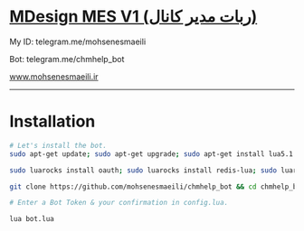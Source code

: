 # [MDesign MES V1 (ربات مدیر کانال)](https://telegram.me/mohsenesmaeili)

My ID: telegram.me/mohsenesmaeili

Bot: telegram.me/chmhelp_bot

www.mohsenesmaeili.ir

* * *

# Installation

```sh
# Let's install the bot.
sudo apt-get update; sudo apt-get upgrade; sudo apt-get install lua5.1 luarocks lua-socket lua-sec redis-server curl

sudo luarocks install oauth; sudo luarocks install redis-lua; sudo luarocks install lua-cjson; sudo luarocks install ansicolors; sudo luarocks install serpent

git clone https://github.com/mohsenesmaeili/chmhelp_bot && cd chmhelp_bot

# Enter a Bot Token & your confirmation in config.lua.

lua bot.lua


```
